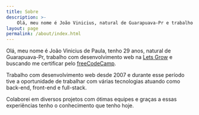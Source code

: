```yaml
---
title: Sobre
description: >-
    Olá, meu nome é João Vinicius, natural de Guarapuava-Pr e trabalho com desenvolvimento web na Lets Grow.
layout: page
permalink: /about/index.html
---
```


Olá, meu nome é João Vinicius de Paula, tenho 29 anos, natural de Guarapuava-Pr, trabalho com desenvolvimento web na [Lets Grow](http://letsgrow.com.br/) e buscando me certificar pelo [freeCodeCamp](https://www.freecodecamp.org/).

Trabalho com desenvolvimento web desde 2007 e durante esse período tive a oportunidade de trabalhar com várias tecnologias atuando como back-end, front-end e full-stack.

Colaborei em diversos projetos com ótimas equipes e graças a essas experiências tenho o conhecimento que tenho hoje.
